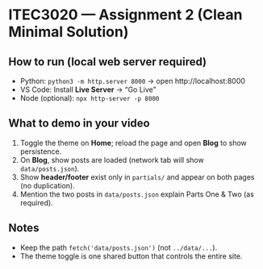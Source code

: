 # ITEC3020 — Assignment 2 (Clean Minimal Solution)

## How to run (local web server required)
- Python: `python3 -m http.server 8000` → open http://localhost:8000
- VS Code: Install **Live Server** → “Go Live”
- Node (optional): `npx http-server -p 8000`

## What to demo in your video
1) Toggle the theme on **Home**; reload the page and open **Blog** to show persistence.
2) On **Blog**, show posts are loaded (network tab will show `data/posts.json`).
3) Show **header/footer** exist only in `partials/` and appear on both pages (no duplication).
4) Mention the two posts in `data/posts.json` explain Parts One & Two (as required).

## Notes
- Keep the path `fetch('data/posts.json')` (not `../data/...`).
- The theme toggle is one shared button that controls the entire site.
